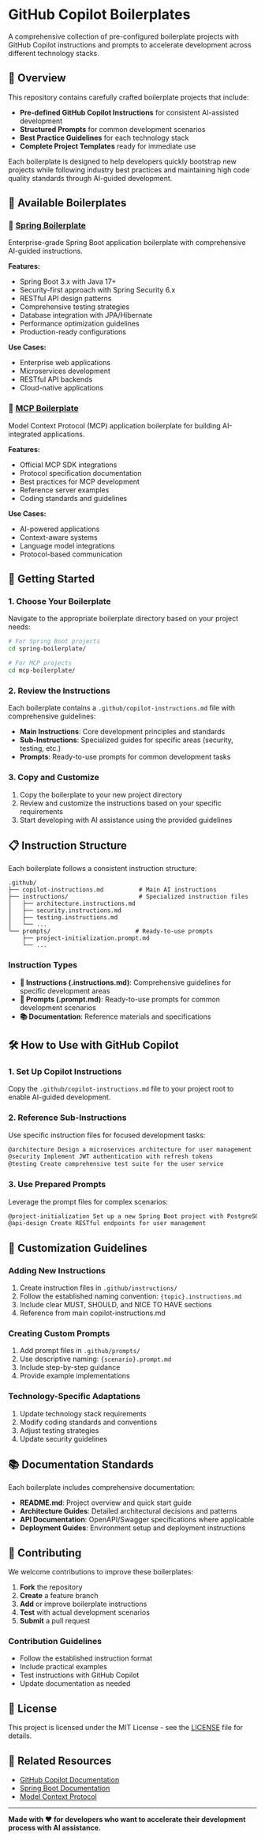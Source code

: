 # GitHub Copilot Boilerplates

A comprehensive collection of pre-configured boilerplate projects with GitHub Copilot instructions and prompts to accelerate development across different technology stacks.

## 🚀 Overview

This repository contains carefully crafted boilerplate projects that include:

- **Pre-defined GitHub Copilot Instructions** for consistent AI-assisted development
- **Structured Prompts** for common development scenarios
- **Best Practice Guidelines** for each technology stack
- **Complete Project Templates** ready for immediate use

Each boilerplate is designed to help developers quickly bootstrap new projects while following industry best practices and maintaining high code quality standards through AI-guided development.

## 📂 Available Boilerplates

### 🌱 [Spring Boilerplate](./spring-boilerplate/)

Enterprise-grade Spring Boot application boilerplate with comprehensive AI-guided instructions.

**Features:**

- Spring Boot 3.x with Java 17+
- Security-first approach with Spring Security 6.x
- RESTful API design patterns
- Comprehensive testing strategies
- Database integration with JPA/Hibernate
- Performance optimization guidelines
- Production-ready configurations

**Use Cases:**

- Enterprise web applications
- Microservices development
- RESTful API backends
- Cloud-native applications

### 🤖 [MCP Boilerplate](./mcp-boilerplate/)

Model Context Protocol (MCP) application boilerplate for building AI-integrated applications.

**Features:**

- Official MCP SDK integrations
- Protocol specification documentation
- Best practices for MCP development
- Reference server examples
- Coding standards and guidelines

**Use Cases:**

- AI-powered applications
- Context-aware systems
- Language model integrations
- Protocol-based communication

## 🎯 Getting Started

### 1. Choose Your Boilerplate

Navigate to the appropriate boilerplate directory based on your project needs:

```bash
# For Spring Boot projects
cd spring-boilerplate/

# For MCP projects
cd mcp-boilerplate/
```

### 2. Review the Instructions

Each boilerplate contains a `.github/copilot-instructions.md` file with comprehensive guidelines:

- **Main Instructions**: Core development principles and standards
- **Sub-Instructions**: Specialized guides for specific areas (security, testing, etc.)
- **Prompts**: Ready-to-use prompts for common development tasks

### 3. Copy and Customize

1. Copy the boilerplate to your new project directory
2. Review and customize the instructions based on your specific requirements
3. Start developing with AI assistance using the provided guidelines

## 📋 Instruction Structure

Each boilerplate follows a consistent instruction structure:

```text
.github/
├── copilot-instructions.md          # Main AI instructions
├── instructions/                    # Specialized instruction files
│   ├── architecture.instructions.md
│   ├── security.instructions.md
│   ├── testing.instructions.md
│   └── ...
└── prompts/                        # Ready-to-use prompts
    ├── project-initialization.prompt.md
    └── ...
```

### Instruction Types

- **📝 Instructions (.instructions.md)**: Comprehensive guidelines for specific development areas
- **🎯 Prompts (.prompt.md)**: Ready-to-use prompts for common development scenarios
- **📚 Documentation**: Reference materials and specifications

## 🛠️ How to Use with GitHub Copilot

### 1. Set Up Copilot Instructions

Copy the `.github/copilot-instructions.md` file to your project root to enable AI-guided development.

### 2. Reference Sub-Instructions

Use specific instruction files for focused development tasks:

```markdown
@architecture Design a microservices architecture for user management
@security Implement JWT authentication with refresh tokens
@testing Create comprehensive test suite for the user service
```

### 3. Use Prepared Prompts

Leverage the prompt files for complex scenarios:

```markdown
@project-initialization Set up a new Spring Boot project with PostgreSQL and Redis
@api-design Create RESTful endpoints for user management
```

## 🎨 Customization Guidelines

### Adding New Instructions

1. Create instruction files in `.github/instructions/`
2. Follow the established naming convention: `{topic}.instructions.md`
3. Include clear MUST, SHOULD, and NICE TO HAVE sections
4. Reference from main copilot-instructions.md

### Creating Custom Prompts

1. Add prompt files in `.github/prompts/`
2. Use descriptive naming: `{scenario}.prompt.md`
3. Include step-by-step guidance
4. Provide example implementations

### Technology-Specific Adaptations

1. Update technology stack requirements
2. Modify coding standards and conventions
3. Adjust testing strategies
4. Update security guidelines

## 📚 Documentation Standards

Each boilerplate includes comprehensive documentation:

- **README.md**: Project overview and quick start guide
- **Architecture Guides**: Detailed architectural decisions and patterns
- **API Documentation**: OpenAPI/Swagger specifications where applicable
- **Deployment Guides**: Environment setup and deployment instructions

## 🤝 Contributing

We welcome contributions to improve these boilerplates:

1. **Fork** the repository
2. **Create** a feature branch
3. **Add** or improve boilerplate instructions
4. **Test** with actual development scenarios
5. **Submit** a pull request

### Contribution Guidelines

- Follow the established instruction format
- Include practical examples
- Test instructions with GitHub Copilot
- Update documentation as needed

## 📄 License

This project is licensed under the MIT License - see the [LICENSE](LICENSE) file for details.

## 🔗 Related Resources

- [GitHub Copilot Documentation](https://docs.github.com/en/copilot)
- [Spring Boot Documentation](https://spring.io/projects/spring-boot)
- [Model Context Protocol](https://modelcontextprotocol.io/)

---

**Made with ❤️ for developers who want to accelerate their development process with AI assistance.**
